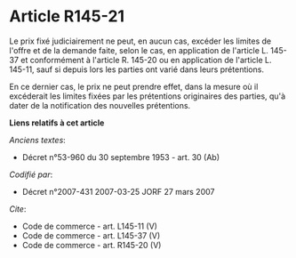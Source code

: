# Article R145-21

Le prix fixé judiciairement ne peut, en aucun cas, excéder les limites de l'offre et de la demande faite, selon le cas, en
application de l'article L. 145-37 et conformément à l'article R. 145-20 ou en application de l'article L. 145-11, sauf si
depuis lors les parties ont varié dans leurs prétentions. 

En ce dernier cas, le prix ne peut prendre effet, dans la mesure où il excéderait les limites fixées par les prétentions
originaires des parties, qu'à dater de la notification des nouvelles prétentions.

**Liens relatifs à cet article**

_Anciens textes_:

  - Décret n°53-960 du 30 septembre 1953 - art. 30 (Ab)

_Codifié par_:

  - Décret n°2007-431 2007-03-25 JORF 27 mars 2007

_Cite_:

  - Code de commerce - art. L145-11 (V)
  - Code de commerce - art. L145-37 (V)
  - Code de commerce - art. R145-20 (V)

